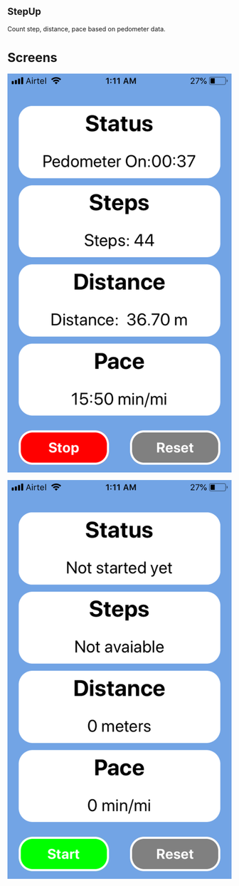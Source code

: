 ## StepUp
Count step, distance, pace based on pedometer data.

# Screens

![alt text](https://github.com/mahmudulshuvo/StepUp/blob/master/screen1.PNG)

![alt text](https://github.com/mahmudulshuvo/StepUp/blob/master/screen2.PNG)
